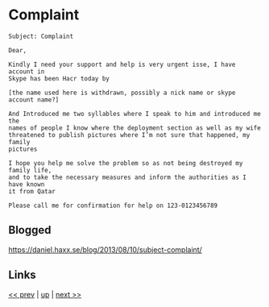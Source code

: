 # Complaint

    Subject: Complaint

    Dear,

    Kindly I need your support and help is very urgent isse, I have account in
    Skype has been Hacr today by

    [the name used here is withdrawn, possibly a nick name or skype account name?]

    And Introduced me two syllables where I speak to him and introduced me the
    names of people I know where the deployment section as well as my wife
    threatened to publish pictures where I’m not sure that happened, my family
    pictures
    
    I hope you help me solve the problem so as not being destroyed my family life,
    and to take the necessary measures and inform the authorities as I have known
    it from Qatar

    Please call me for confirmation for help on 123-0123456789
    
## Blogged

<https://daniel.haxx.se/blog/2013/08/10/subject-complaint/>

## Links

[<< prev](../2012/2012-11-30.md) | [up](../) | [next >> ](2013-10-16.md)
